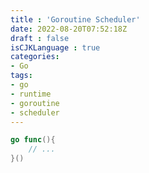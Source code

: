 ```yaml
---
title : 'Goroutine Scheduler'
date: 2022-08-20T07:52:18Z
draft : false
isCJKLanguage : true
categories:
- Go
tags:
- go
- runtime
- goroutine
- scheduler
---
```


```go
go func(){
    // ...
}()

```
